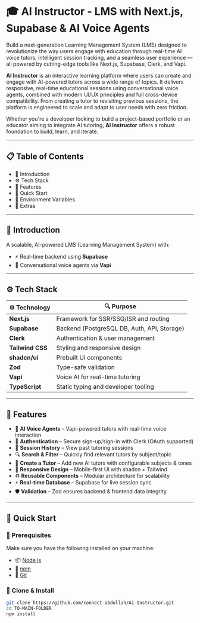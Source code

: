 # 🎓 AI Instructor - LMS with Next.js, Supabase & AI Voice Agents

Build a next-generation Learning Management System (LMS) designed to revolutionize the way users engage with education through real-time AI voice tutors, intelligent session tracking, and a seamless user experience — all powered by cutting-edge tools like Next.js, Supabase, Clerk, and Vapi.

**AI Instructor** is an interactive learning platform where users can create and engage with AI-powered tutors across a wide range of topics. It delivers responsive, real-time educational sessions using conversational voice agents, combined with modern UI/UX principles and full cross-device compatibility. From creating a tutor to revisiting previous sessions, the platform is engineered to scale and adapt to user needs with zero friction.

Whether you're a developer looking to build a project-based portfolio or an educator aiming to integrate AI tutoring, **AI Instructor** offers a robust foundation to build, learn, and iterate.

---

## 📋 Table of Contents

- 🤖 Introduction  
- ⚙️ Tech Stack  
- 🔋 Features  
- 🤸 Quick Start  
- 🔐 Environment Variables  
- 🚀 Extras  

---

## 🤖 Introduction

A scalable, AI-powered LMS (Learning Management System) with:

- ⚡ Real-time backend using **Supabase**
- 🧠 Conversational voice agents via **Vapi**

---

## ⚙️ Tech Stack

| ⚙️ Technology     | 🔍 Purpose                                               |
|------------------|----------------------------------------------------------|
| **Next.js**      | Framework for SSR/SSG/ISR and routing                    |
| **Supabase**     | Backend (PostgreSQL DB, Auth, API, Storage)              |
| **Clerk**        | Authentication & user management                         |
| **Tailwind CSS** | Styling and responsive design                            |
| **shadcn/ui**    | Prebuilt UI components                                   |
| **Zod**          | Type-safe validation                                     |
| **Vapi**         | Voice AI for real-time tutoring                          |
| **TypeScript**   | Static typing and developer tooling                      |

---

## 🔋 Features

- 🎤 **AI Voice Agents** – Vapi-powered tutors with real-time voice interaction
- 🔐 **Authentication** – Secure sign-up/sign-in with Clerk (OAuth supported)
- 📜 **Session History** – View past tutoring sessions
- 🔍 **Search & Filter** – Quickly find relevant tutors by subject/topic
- 🧠 **Create a Tutor** – Add new AI tutors with configurable subjects & tones
- 📱 **Responsive Design** – Mobile-first UI with shadcn + Tailwind
- ♻️ **Reusable Components** – Modular architecture for scalability
- ⚡ **Real-time Database** – Supabase for live session sync
- 🛡️ **Validation** – Zod ensures backend & frontend data integrity

---

## 🤸 Quick Start

### 🔧 Prerequisites

Make sure you have the following installed on your machine:

- 📦 [Node.js](https://nodejs.org/)
- 🧪 [npm](https://www.npmjs.com/)
- 🧰 [Git](https://git-scm.com/)

### 🚀 Clone & Install

```bash
git clone https://github.com/connect-abdullah/Ai-Instructor.git
cd TO-MAIN-FOLDER
npm install
